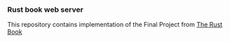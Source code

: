 ### Rust book web server

This repository contains implementation of the Final Project from [The Rust Book](https://doc.rust-lang.org/)